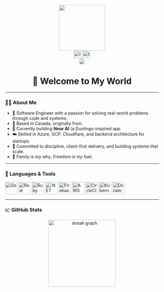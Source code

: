 <div align="center">
  <img height="150" src="https://media.giphy.com/media/M9gbBd9nbDrOTu1Mqx/giphy.gif" />
</div>

<div align="center">
  <a href="https://linkedin.com/in/YOUR-LINKEDIN-HERE">
    <img src="https://img.shields.io/static/v1?message=LinkedIn&logo=linkedin&label=&color=0077B5&logoColor=white&labelColor=&style=for-the-badge" height="25" alt="linkedin logo" />
  </a>
  <a href="https://twitter.com/YOUR-TWITTER-HANDLE">
    <img src="https://img.shields.io/static/v1?message=Twitter&logo=twitter&label=&color=1DA1F2&logoColor=white&labelColor=&style=for-the-badge" height="25" alt="twitter logo" />
  </a>
</div>

<div align="center">
  <img src="https://visitor-badge.laobi.icu/badge?page_id=YOUR-GITHUB-ID" />
</div>

<h1 align="center">👋 Welcome to My World</h1>

---

### 👨‍💻 About Me

- 🧠 Software Engineer with a passion for solving real-world problems through code and systems.
- 📍 Based in Canada, originally from.
- 🚀 Currently building **Nour AI** (a Duolingo-inspired app
- ☁️ Skilled in Azure, GCP, Cloudflare, and backend architecture for startups.
- 🧱 Committed to discipline, client-first delivery, and building systems that scale.
- 🧭 Family is my why. Freedom is my fuel.

---

### 🧰 Languages & Tools

<div align="left">
  <img src="https://cdn.jsdelivr.net/gh/devicons/devicon/icons/go/go-original-wordmark.svg" height="40" alt="Go" />
  <img src="https://cdn.jsdelivr.net/gh/devicons/devicon/icons/rust/rust-original.svg" height="40" alt="Rust" />
  <img src="https://cdn.jsdelivr.net/gh/devicons/devicon/icons/ruby/ruby-plain-wordmark.svg" height="40" alt="Ruby" />
  <img src="https://cdn.jsdelivr.net/gh/devicons/devicon/icons/dot-net/dot-net-plain-wordmark.svg" height="40" alt=".NET" />
  <img src="https://cdn.jsdelivr.net/gh/devicons/devicon/icons/firebase/firebase-plain-wordmark.svg" height="40" alt="Firebase" />
  <img src="https://cdn.jsdelivr.net/gh/devicons/devicon/icons/amazonwebservices/amazonwebservices-line-wordmark.svg" height="40" alt="AWS" />
  <img src="https://cdn.jsdelivr.net/gh/devicons/devicon/icons/circleci/circleci-plain.svg" height="40" alt="CircleCI" />
  <img src="https://cdn.jsdelivr.net/gh/devicons/devicon/icons/kubernetes/kubernetes-plain.svg" height="40" alt="Kubernetes" />
  <img src="https://cdn.jsdelivr.net/gh/devicons/devicon/icons/docker/docker-plain-wordmark.svg" height="40" alt="Docker" />
</div>

---

### 📈 GitHub Stats

<div align="center">
  <img src="https://streak-stats.demolab.com?user=YOUR-GITHUB-ID&locale=en&mode=daily&theme=dark&hide_border=false&border_radius=5&order=3" height="220" alt="streak graph" />
</div>
